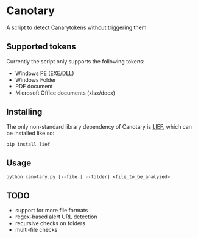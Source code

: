# Canotary
A script to detect Canarytokens without triggering them

## Supported tokens
Currently the script only supports the following tokens:
- Windows PE (EXE/DLL)
- Windows Folder
- PDF document
- Microsoft Office documents (xlsx/docx)

## Installing
The only non-standard library dependency of Canotary is 
[LIEF](https://github.com/lief-project/LIEF), which can be installed like so:

```pip install lief```

## Usage

```python canotary.py [--file | --folder] <file_to_be_analyzed>```

## TODO
- support for more file formats
- regex-based alert URL detection
- recursive checks on folders
- multi-file checks

